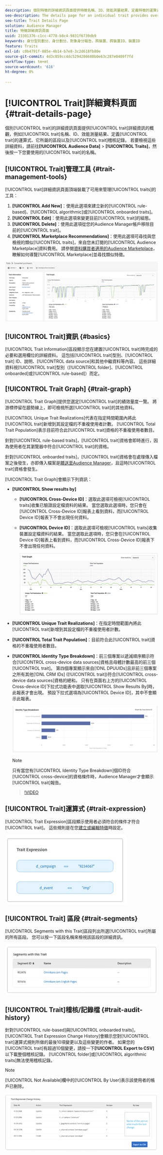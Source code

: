 ```yaml
---
description: 個別特徵的詳細資訊頁面提供特徵名稱、ID、效能測量結果、定義特徵的運算式、其所屬區段及特徵稽核記錄檔等資訊的總覽。 若要檢視這些詳細資訊，請前往「對象資料>特徵」 ，然後按一下您要使用之特徵的名稱。
seo-description: The details page for an individual trait provides overview of information like the trait name, ID, performance metrics, expressions that define the trait, segments it belongs to, and the trait audit log. To vew these details, go to Audience Data > Traits and click the name of the trait you want to work with.
seo-title: Trait Details Page
solution: Audience Manager
title: 特徵詳細資訊頁面
uuid: 23301376-c1cc-4778-b8c4-9831f6739db9
keywords: 身分型別劃分、身分劃分、對象身分報告、跨裝置、跨裝置ID、裝置ID
feature: Traits
exl-id: c0b4791f-885e-4b14-b7e8-3c2d618fb80e
source-git-commit: 4d3c859cc4dc5294286680b0e63c287e0409f7fd
workflow-type: tm+mt
source-wordcount: '616'
ht-degree: 0%

---
```


# [!UICONTROL Trait]詳細資料頁面 {#trait-details-page}

個別[!UICONTROL trait]的詳細資訊頁面提供[!UICONTROL trait]詳細資訊的概觀，例如[!UICONTROL trait]名稱、ID、效能測量結果、定義[!UICONTROL trait]的運算式、它所屬的區段以及[!UICONTROL trait]稽核記錄。 若要檢視這些詳細資料，請前往&#x200B;**[!UICONTROL Audience Data]** > **[!UICONTROL Traits]**，然後按一下您要使用的[!UICONTROL trait]的名稱。

## [!UICONTROL Trait]管理工具 {#trait-management-tools}

[!UICONTROL trait]詳細資訊頁面頂端裝載了可用來管理[!UICONTROL traits]的工具：

1. **[!UICONTROL Add New]**：使用此選項來建立新的[!UICONTROL rule-based]、[!UICONTROL algorithmic]或[!UICONTROL onboarded traits]。
2. **[!UICONTROL Edit]**：使用此選項來變更目前[!UICONTROL trait]的組態。
3. **[!UICONTROL Delete]**：使用此選項從您的Audience Manager帳戶移除目前的[!UICONTROL trait]。
4. **[!UICONTROL Marketplace Recommendations]**：使用此選項可尋找與您檢視的類似[!UICONTROL traits]，來自您未訂閱的[!UICONTROL Audience Marketplace]資料費用。 請參閱[資料購買者適用的Audience Marketplace](../audience-marketplace/marketplace-data-buyers/marketplace-data-buyers.md)，瞭解如何導覽[!UICONTROL Marketplace]並尋找類似特徵。

![基本特徵資訊](assets/basic-trait-information.png)

## [!UICONTROL Trait]資訊 {#basics}

[!UICONTROL Trait Information]區段顯示您在建置[!UICONTROL trait]時完成的必要和選用欄位的詳細資料。 這包括[!UICONTROL trait]型別、[!UICONTROL trait] ID、說明、[!UICONTROL data source]和其他中繼資料等內容。 這些詳細資料視[!UICONTROL trait]型別（[!UICONTROL folder]、[!UICONTROL onboarded]或[!UICONTROL rule-based]）而定。

## [!UICONTROL Trait Graph] {#trait-graph}

[!UICONTROL Trait Graph]提供您選定[!UICONTROL trait]的績效量度一覽。 將游標停留在趨勢線上，即可檢視所選[!UICONTROL trait]的其他資料。

[!UICONTROL Unique Trait Realizations]代表在指定時間範圍內將此[!UICONTROL trait]新增到其設定檔的不重複使用者計數。 [!UICONTROL Total Trait Population]表示目前符合此[!UICONTROL trait]資格的不重複使用者數目。

針對[!UICONTROL rule-based traits]，[!UICONTROL trait]資格會即時進行，因為使用者在其瀏覽器中符合[!UICONTROL trait]的資格。

針對[!UICONTROL onboarded traits]，[!UICONTROL trait]資格會在處理傳入檔案之後發生，亦即傳入檔案是[饋送至Audience Manager](../../faq/faq-inbound-data-ingestion.md)，且這時[!UICONTROL trait]資格會發生。

[!UICONTROL Trait Graph]會顯示下列資訊：

* **[!UICONTROL Show results by]**
   * **[!UICONTROL Cross-Device ID]**：選取此選項可檢視[!UICONTROL traits]收集已驗證設定檔資料的結果。 當您選取此選項時，您只會在[!UICONTROL Cross-Device ID]報表上看到資料，而[!UICONTROL Device ID]報表下不會出現任何資料。
   * **[!UICONTROL Device ID]**：選取此選項可檢視[!UICONTROL traits]收集裝置設定檔資料的結果。 當您選取此選項時，您只會在[!UICONTROL Device ID]報表上看到資料，而[!UICONTROL Cross-Device ID]報表下不會出現任何資料。

     ![特徵圖](assets/trait-summary.gif)

* **[!UICONTROL Unique Trait Realizations]**：在指定時間範圍內將此[!UICONTROL trait]新增到其設定檔的不重複使用者計數。
* **[!UICONTROL Total Trait Population]**：目前符合此[!UICONTROL trait]資格的不重複使用者數目。

* **[!UICONTROL Identity Type Breakdown]**：前三個專案以遞減順序顯示符合[!UICONTROL cross-device data sources]資格且母體計數最高的前三個[!UICONTROL trait]。 第四個專案顯示來自[!DNL DPUUIDs]且非前三個專案之所有其他[!DNL CRM IDs] ([!UICONTROL trait])符合[!UICONTROL cross-device data sources]資格的總和。 只有在頁面右上方的[!UICONTROL Cross-device ID]下拉式功能表中選取[!UICONTROL Show Results By]時，此報表才會出現。 預設下拉式選項為[!UICONTROL Device ID]，其中不會顯示此報表。

  ![特徵圖](assets/trait-identity.png)

  >[!NOTE]
  >
  >只有當您有[!UICONTROL Identity Type Breakdown]個ID符合[!UICONTROL cross-device]的資格條件時，Audience Manager才會顯示[!UICONTROL trait]報告。

  >[!VIDEO](https://video.tv.adobe.com/v/27977/)

## [!UICONTROL Trait]運算式 {#trait-expression}

[!UICONTROL Trait Expression]區段顯示使用者必須符合的條件才符合[!UICONTROL trait]。 這些規則是在您[建立或編輯特徵](../../features/traits/about-trait-builder.md)時設定。

![](assets/traitExpression.png)

## [!UICONTROL Trait] 區段 {#trait-segments}

[!UICONTROL Segments with this Trait]區段列出所選[!UICONTROL trait]所屬的所有區段。 您可以按一下區段名稱來檢視該區段的詳細資訊。

![](assets/traitSegments.png)

## [!UICONTROL Trait]稽核/記錄檔 {#trait-audit-history}

針對[!UICONTROL rule-based]與[!UICONTROL onboarded traits]，[!UICONTROL Trait Expression Change History]會顯示您對[!UICONTROL trait]運算式規則所做的最後10項變更以及這些變更的作者。 如果您的[!UICONTROL trait]有超過10個變更，請按一下&#x200B;**[!UICONTROL Export to CSV]**&#x200B;以下載整個稽核記錄。 [!UICONTROL folder]或[!UICONTROL algorithmic traits]無法使用稽核記錄。

>[!NOTE]
>
>[!UICONTROL Not Available]欄中的[!UICONTROL By User]表示該使用者的帳戶已刪除。

![](assets/traitHistory.png)
